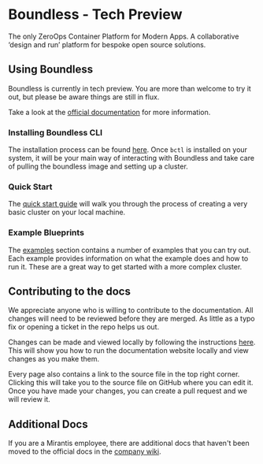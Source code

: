# Boundless - Tech Preview

The only ZeroOps Container Platform for Modern Apps. A collaborative ‘design and run’ platform for bespoke open source solutions.

## Using Boundless

Boundless is currently in tech preview. You are more than welcome to try it out, but please be aware things are still in flux.

Take a look at the [official documentation](https://mirantiscontainers.github.io/blueprint/) for more information.

### Installing Boundless CLI

The installation process can be found [here](https://mirantiscontainers.github.io/blueprint/docs/install/). Once `bctl` is installed on your system, it will be your main way of interacting with Boundless and take care of pulling the boundless image and setting up a cluster.

### Quick Start

The [quick start guide](https://mirantiscontainers.github.io/blueprint/docs/getting-started/) will walk you through the process of creating a very basic cluster on your local machine.

### Example Blueprints

The [examples](https://mirantiscontainers.github.io/blueprint/docs/examples/) section contains a number of examples that you can try out. Each example provides information on what the example does and how to run it. These are a great way to get started with a more complex cluster.

## Contributing to the docs

We appreciate anyone who is willing to contribute to the documentation. All changes will need to be reviewed before they are merged. As little as a typo fix or opening a ticket in the repo helps us out.

Changes can be made and viewed locally by following the instructions [here](website/README.md). This will show you how to run the documentation website locally and view changes as you make them.

Every page also contains a link to the source file in the top right corner. Clicking this will take you to the source file on GitHub where you can edit it. Once you have made your changes, you can create a pull request and we will review it.

## Additional Docs

If you are a Mirantis employee, there are additional docs that haven't been moved to the official docs in the [company wiki](https://mirantis.jira.com/wiki/spaces/BOP/overview).
